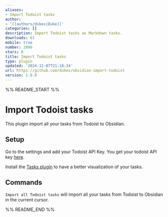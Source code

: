 ```yaml
---
aliases:
- Import Todoist tasks
author:
- '[[authors/dukex|Duke]]'
categories: []
description: Import Todoist tasks as Markdown tasks.
downloads: 61
mobile: true
number: 2090
stars: 0
title: Import Todoist tasks
type: plugin
updated: '2024-12-07T21:18:34'
url: https://github.com/dukex/obsidian-import-todoist
version: 1.0.0
---
```


%% README_START %%

# Import Todoist tasks

This plugin import all your tasks from Todoist to Obsidian.

## Setup

Go to the settings and add your Todoist API Key. You get your todoist API key [here](https://todoist.com/app/settings/integrations).

Install the [Tasks plugin](https://obsidian.md/plugins?id=obsidian-tasks-plugin) to have a better visualization of your tasks.

## Commands

`Import all Todoist tasks` will import all your tasks from Todoist to Obsidian in the current cursor.


%% README_END %%